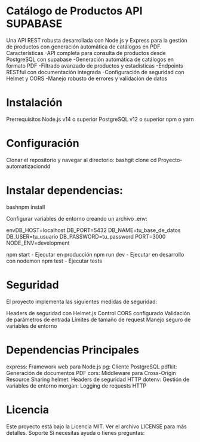 # Catálogo de Productos API SUPABASE
Una API REST robusta desarrollada con Node.js y Express para la gestión de productos con generación automática de catálogos en PDF.
Características
-API completa para consulta de productos desde PostgreSQL con supabase
-Generación automática de catálogos en formato PDF
-Filtrado avanzado de productos y estadísticas
-Endpoints RESTful con documentación integrada
-Configuración de seguridad con Helmet y CORS
-Manejo robusto de errores y validación de datos
# Instalación
Prerrequisitos
Node.js v14 o superior
PostgreSQL v12 o superior
npm o yarn
# Configuración
Clonar el repositorio y navegar al directorio:
bashgit clone <url-del-repositorio>
cd Proyecto-automatizaciondd

# Instalar dependencias:

bashnpm install

Configurar variables de entorno creando un archivo .env:

envDB_HOST=localhost
DB_PORT=5432
DB_NAME=tu_base_de_datos
DB_USER=tu_usuario
DB_PASSWORD=tu_password
PORT=3000
NODE_ENV=development

npm start - Ejecutar en producción
npm run dev - Ejecutar en desarrollo con nodemon
npm test - Ejecutar tests

# Seguridad
El proyecto implementa las siguientes medidas de seguridad:

Headers de seguridad con Helmet.js
Control CORS configurado
Validación de parámetros de entrada
Límites de tamaño de request
Manejo seguro de variables de entorno

# Dependencias Principales

express: Framework web para Node.js
pg: Cliente PostgreSQL
pdfkit: Generación de documentos PDF
cors: Middleware para Cross-Origin Resource Sharing
helmet: Headers de seguridad HTTP
dotenv: Gestión de variables de entorno
morgan: Logging de requests HTTP

# Licencia
Este proyecto está bajo la Licencia MIT. Ver el archivo LICENSE para más detalles.
Soporte
Si necesitas ayuda o tienes preguntas:
